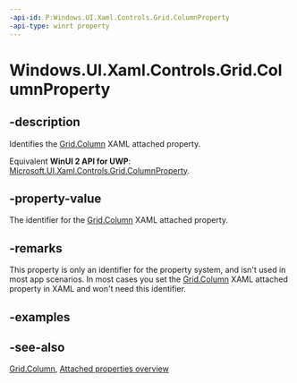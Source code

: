 ```yaml
---
-api-id: P:Windows.UI.Xaml.Controls.Grid.ColumnProperty
-api-type: winrt property
---
```


<!-- Property syntax
public Windows.UI.Xaml.DependencyProperty ColumnProperty { get; }
-->

# Windows.UI.Xaml.Controls.Grid.ColumnProperty

## -description
Identifies the [Grid.Column](grid_column.md) XAML attached property.

Equivalent **WinUI 2 API for UWP**: [Microsoft.UI.Xaml.Controls.Grid.ColumnProperty](/windows/winui/api/microsoft.ui.xaml.controls.grid.columnproperty).

## -property-value
The identifier for the [Grid.Column](grid_column.md) XAML attached property.

## -remarks
This property is only an identifier for the property system, and isn't used in most app scenarios. In most cases you set the [Grid.Column](grid_column.md) XAML attached property in XAML and won't need this identifier.

## -examples

## -see-also

[Grid.Column](grid_column.md), [Attached properties overview](/windows/uwp/xaml-platform/attached-properties-overview)
